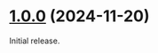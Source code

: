 # [1.0.0](https://github.com/olets/markdown-it-wrapperless-fence-rule/compare/initial...v1.0.0) (2024-11-20)

Initial release.
